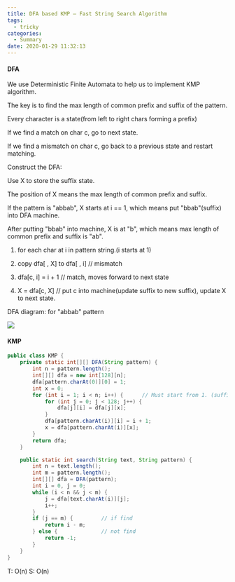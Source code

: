 ```yaml
---
title: DFA based KMP — Fast String Search Algorithm
tags:
  - tricky
categories:
  - Summary
date: 2020-01-29 11:32:13
---
```


#### DFA

We use Deterministic Finite Automata to help us to implement KMP algorithm.

The key is to find the max length of common prefix and suffix of the pattern.

<!--more-->

Every character is a state(from left to right chars forming a prefix)

If we find a match on char c, go to next state.

If we find a mismatch on char c, go back to a previous state and restart matching.

Construct the DFA:

Use X to store the suffix state.

The position of X means the max length of common prefix and suffix.

If the pattern is "abbab", X starts at i == 1, which means put "bbab"(suffix) into DFA machine.

After putting "bbab" into machine, X is at "b", which means max length of common prefix and suffix is "ab".

1. for each char at i in pattern string.(i starts at 1)

2. copy dfa[ , X] to dfa[ , i]  // mismatch

3. dfa[c, i] = i + 1            // match, moves forward to next state

4. X = dfa[c, X]                // put c into machine(update suffix to new suffix), update X to next state.

DFA diagram: for "abbab" pattern

![](https://cdn.jsdelivr.net/gh/weiranfu/image-hosting@main/img/leetcode/KMP-DFA.jpg)

#### KMP

```java
public class KMP {
    private static int[][] DFA(String pattern) {
        int n = pattern.length();
        int[][] dfa = new int[128][n];
        dfa[pattern.charAt(0)][0] = 1;
        int x = 0;
        for (int i = 1; i < n; i++) {      // Must start from 1. (suffix)
            for (int j = 0; j < 128; j++) {
                dfa[j][i] = dfa[j][x];
            }
            dfa[pattern.charAt(i)][i] = i + 1;
            x = dfa[pattern.charAt(i)][x];
        }
        return dfa;
    }

    public static int search(String text, String pattern) {
        int n = text.length();
        int m = pattern.length();
        int[][] dfa = DFA(pattern);
        int i = 0, j = 0;
        while (i < n && j < m) {
            j = dfa[text.charAt(i)][j];
            i++;
        }
        if (j == m) {         // if find
            return i - m;
        } else {              // not find
            return -1;
        }
    }
}
```

T: O(n)			S: O(n)